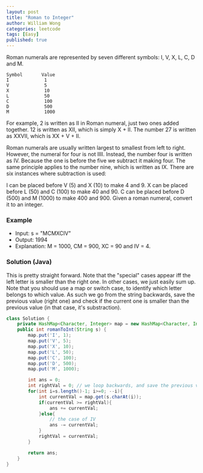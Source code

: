 ```yaml
---
layout: post
title: "Roman to Integer"
author: William Wong
categories: leetcode
tags: [Easy]
published: true
---
```

Roman numerals are represented by seven different symbols: I, V, X, L, C, D and M.
```
Symbol       Value
I             1
V             5
X             10
L             50
C             100
D             500
M             1000
```
For example, 2 is written as II in Roman numeral, just two ones added together. 12 is written as XII, which is simply X + II. The number 27 is written as XXVII, which is XX + V + II.

Roman numerals are usually written largest to smallest from left to right. However, the numeral for four is not IIII. Instead, the number four is written as IV. Because the one is before the five we subtract it making four. The same principle applies to the number nine, which is written as IX. There are six instances where subtraction is used:

I can be placed before V (5) and X (10) to make 4 and 9. 
X can be placed before L (50) and C (100) to make 40 and 90. 
C can be placed before D (500) and M (1000) to make 400 and 900.
Given a roman numeral, convert it to an integer.

### Example
- Input: s = "MCMXCIV"
- Output: 1994
- Explanation: M = 1000, CM = 900, XC = 90 and IV = 4.

### Solution (Java)
This is pretty straight forward. Note that the "special" cases appear iff the left letter is smaller than the right one. In other cases, we just easily sum up. Note that you should use a map or switch case, to identify which letter belongs to which value.
As such we go from the string backwards, save the previous value (right one) and check if the current one is smaller than the previous value (in that case, it's substraction).

```java
class Solution {
    private HashMap<Character, Integer> map = new HashMap<Character, Integer>();
    public int romanToInt(String s) {
        map.put('I', 1);
        map.put('V', 5);
        map.put('X', 10);
        map.put('L', 50);
        map.put('C', 100);
        map.put('D', 500);
        map.put('M', 1000);

        int ans = 0;
        int rightVal = 0; // we loop backwards, and save the previous val
        for(int i=s.length()-1; i>=0; --i){
            int currentVal = map.get(s.charAt(i));
            if(currentVal >= rightVal){
                ans += currentVal;
            }else{
                // the case of IV
                ans -= currentVal;
            }
            rightVal = currentVal;
        }

        return ans;
    }
}
```

